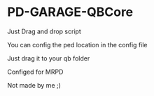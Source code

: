 # PD-GARAGE-QBCore
Just Drag and drop script

You can config the ped location in the config file

Just drag it to your qb folder

Configed for MRPD

Not made by me ;)
